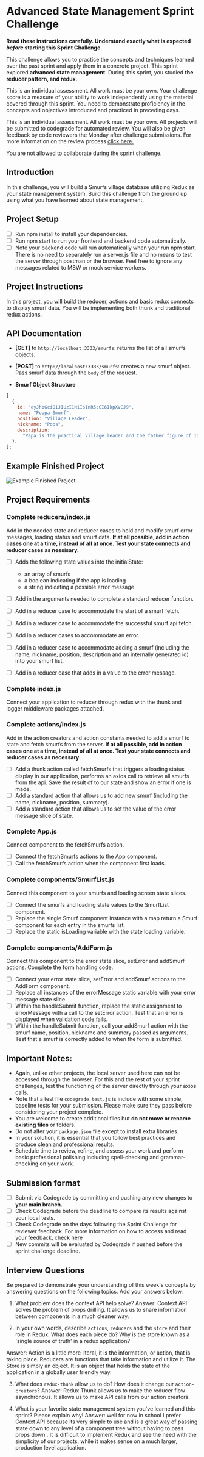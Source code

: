 # Advanced State Management Sprint Challenge

**Read these instructions carefully. Understand exactly what is expected _before_ starting this Sprint Challenge.**

This challenge allows you to practice the concepts and techniques learned over the past sprint and apply them in a concrete project. This sprint explored **advanced state management**. During this sprint, you studied **the reducer pattern, and redux**.

This is an individual assessment. All work must be your own. Your challenge score is a measure of your ability to work independently using the material covered through this sprint. You need to demonstrate proficiency in the concepts and objectives introduced and practiced in preceding days.

This is an individual assessment. All work must be your own. All projects will be submitted to codegrade for automated review. You will also be given feedback by code reviewers the Monday after challenge submissions. For more information on the review process [click here.](https://www.notion.so/lambdaschool/How-to-View-Feedback-in-CodeGrade-c5147cee220c4044a25de28bcb6bb54a)

You are not allowed to collaborate during the sprint challenge.

## Introduction

In this challenge, you will build a Smurfs village database utilizing Redux as your state management system. Build this challenge from the ground up using what you have learned about state management.

## Project Setup

- [ ] Run npm install to install your dependencies.
- [ ] Run npm start to run your frontend and backend code automatically.
- [ ] Note your backend code will run automatically when your run npm start. There is no need to separately run a server.js file and no means to test the server through postman or the browser. Feel free to ignore any messages related to MSW or mock service workers.

## Project Instructions

In this project, you will build the reducer, actions and basic redux connects to display smurf data. You will be implementing both thunk and traditional redux actions.

## API Documentation

- **[GET]** to `http://localhost:3333/smurfs`: returns the list of all smurfs objects.
- **[POST]** to `http://localhost:3333/smurfs`: creates a new smurf object. Pass smurf data through the `body` of the request.

- **Smurf Object Structure**

```js
[
  {
    id: "eyJhbGciOiJIUzI1NiIsInR5cCI6IkpXVCJ9",
    name: "Poppa Smurf",
    position: "Village Leader",
    nickname: "Pops",
    description:
      "Papa is the practical village leader and the father figure of 100 or so young Smurfs. He is easily identified by his red Smurf hat, pants, and a shortly-trimmed white beard and moustache.",
  },
];
```

## Example Finished Project

![Example Finished Project](./project_example.gif)

## Project Requirements

### Complete reducers/index.js

Add in the needed state and reducer cases to hold and modify smurf error messages, loading status and smurf data. **If at all possible, add in action cases one at a time, instead of all at once. Test your state connects and reducer cases as nessisary.**

- [ ] Adds the following state values into the initialState:

  - an array of smurfs
  - a boolean indicating if the app is loading
  - a string indicating a possible error message

- [ ] Add in the arguments needed to complete a standard reducer function.
- [ ] Add in a reducer case to accommodate the start of a smurf fetch.
- [ ] Add in a reducer case to accommodate the successful smurf api fetch.
- [ ] Add in a reducer cases to accommodate an error.
- [ ] Add in a reducer case to accommodate adding a smurf (including the name, nickname, position, description and an internally generated id) into your smurf list.
- [ ] Add in a reducer case that adds in a value to the error message.

### Complete index.js

Connect your application to reducer through redux with the thunk and logger middleware packages attached.

### Complete actions/index.js

Add in the action creators and action constants needed to add a smurf to state and fetch smurfs from the server. **If at all possible, add in action cases one at a time, instead of all at once. Test your state connects and reducer cases as necessary.**

- [ ] Add a thunk action called fetchSmurfs that triggers a loading status display in our application, performs an axios call to retrieve all smurfs from the api. Save the result of to our state and show an error if one is made.
- [ ] Add a standard action that allows us to add new smurf (including the name, nickname, position, summary).
- [ ] Add a standard action that allows us to set the value of the error message slice of state.

### Complete App.js

Connect component to the fetchSmurfs action.

- [ ] Connect the fetchSmurfs actions to the App component.
- [ ] Call the fetchSmurfs action when the component first loads.

### Complete components/SmurfList.js

Connect this component to your smurfs and loading screen state slices.

- [ ] Connect the smurfs and loading state values to the SmurfList component.
- [ ] Replace the single Smurf component instance with a map return a Smurf component for each entry in the smurfs list.
- [ ] Replace the static isLoading variable with the state loading variable.

### Complete components/AddForm.js

Connect this component to the error state slice, setError and addSmurf actions. Complete the form handling code.

- [ ] Connect your error state slice, setError and addSmurf actions to the AddForm component.
- [ ] Replace all instances of the errorMessage static variable with your error message state slice.
- [ ] Within the handleSubmit function, replace the static assignment to errorMessage with a call to the setError action. Test that an error is displayed when validation code fails.
- [ ] Within the handleSubmit function, call your addSmurf action with the smurf name, position, nickname and summery passed as arguments. Test that a smurf is correctly added to when the form is submitted.

## Important Notes:

- Again, unlike other projects, the local server used here can not be accessed through the browser. For this and the rest of your sprint challenges, test the functioning of the server directly through your axios calls.
- Note that a test file `codegrade.test.js` is include with some simple, baseline tests for your submission. Please make sure they pass before considering your project complete.
- You are welcome to create additional files but **do not move or rename existing files** or folders.
- Do not alter your `package.json` file except to install extra libraries.
- In your solution, it is essential that you follow best practices and produce clean and professional results.
- Schedule time to review, refine, and assess your work and perform basic professional polishing including spell-checking and grammar-checking on your work.

## Submission format

- [ ] Submit via Codegrade by committing and pushing any new changes to **your main branch.**
- [ ] Check Codegrade before the deadline to compare its results against your local tests.
- [ ] Check Codegrade on the days following the Sprint Challenge for reviewer feedback. For more information on how to access and read your feedback, check [here](https://www.notion.so/lambdaschool/How-to-View-Feedback-in-CodeGrade-c5147cee220c4044a25de28bcb6bb54a)
- [ ] New commits will be evaluated by Codegrade if pushed before the sprint challenge deadline.

## Interview Questions

Be prepared to demonstrate your understanding of this week's concepts by answering questions on the following topics. Add your answers below.

1. What problem does the context API help solve?
   Answer: Context API solves the problem of props drilling. It allows us to share information between components in a much cleaner way.

2. In your own words, describe `actions`, `reducers` and the `store` and their role in Redux. What does each piece do? Why is the store known as a 'single source of truth' in a redux application?

Answer: Action is a little more literal, it is the information, or action, that is taking place. Reducers are functions that take information and utilize it. The Store is simply an object. It is an object that holds the state of the application in a globally user friendly way.

3. What does `redux-thunk` allow us to do? How does it change our `action-creators`?
   Answer: Redux Thunk allows us to make the reducer flow asynchronous. It allows us to make API calls from our action creators.

4. What is your favorite state management system you've learned and this sprint? Please explain why!
   Answer: well for now in school I prefer Context API because its very simple to use and is a great way of passing state down to any level of a component tree without having to pass props down . It is difficult to implement Redux and see the need with the simplicity of our projects, while it makes sense on a much larger, production level application.
